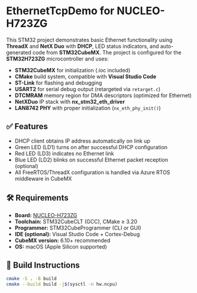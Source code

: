 # EthernetTcpDemo for NUCLEO-H723ZG

This STM32 project demonstrates basic Ethernet functionality using **ThreadX** and **NetX Duo** with **DHCP**, LED status indicators, and auto-generated code from **STM32CubeMX**. The project is configured for the **STM32H723ZG** microcontroller and uses:

- **STM32CubeMX** for initialization (.ioc included)
- **CMake** build system, compatible with **Visual Studio Code**
- **ST-Link** for flashing and debugging
- **USART2** for serial debug output (retargeted via `retarget.c`)
- **DTCMRAM** memory region for DMA descriptors (optimized for Ethernet)
- **NetXDuo** IP stack with **nx_stm32_eth_driver**
- **LAN8742 PHY** with proper initialization (`nx_eth_phy_init()`)

## ✅ Features

- DHCP client obtains IP address automatically on link up
- Green LED (LD1) turns on after successful DHCP configuration
- Red LED (LD3) indicates no Ethernet link
- Blue LED (LD2) blinks on successful Ethernet packet reception (optional)
- All FreeRTOS/ThreadX configuration is handled via Azure RTOS middleware in CubeMX

## 🛠 Requirements

- **Board:** [NUCLEO-H723ZG](https://www.st.com/en/evaluation-tools/nucleo-h723zg.html)
- **Toolchain:** STM32CubeCLT (GCC), CMake ≥ 3.20
- **Programmer:** STM32CubeProgrammer (CLI or GUI)
- **IDE (optional):** Visual Studio Code + Cortex-Debug
- **CubeMX version:** 6.10+ recommended
- **OS:** macOS (Apple Silicon supported)

## 🚀 Build Instructions

```bash
cmake -S . -B build
cmake --build build -j$(sysctl -n hw.ncpu)